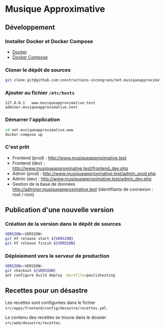 # Musique Approximative

## Développement

### Installer Docker et Docker Compose

- [Docker](https://docs.docker.com/install/#supported-platforms)
- [Docker Compose](https://docs.docker.com/compose/install/#install-as-a-container)

### Cloner le dépôt de sources

```sh
git clone git@github.com:constructions-incongrues/net.musiqueapproximative.www.git
```

### Ajouter au fichier `/etc/hosts`

```hosts
127.0.0.1   www.musiqueapproximative.test adminer.musiqueapproximative.test
```

### Démarrer l'application

```sh
cd net.musiqueapproximative.www
docker-compose up
```

### C'est prêt

- Frontend (prod) : <http://www.musiqueapproximative.test>
- Frontend (dev) : <http://www.musiqueapproximative.test/frontend_dev.php>
- Admin (prod) : <http://www.musiqueapproximative.test/admin_prod.php>
- Admin (dev) : <http://www.musiqueapproximative.test/admin_dev.php>
- Gestion de la base de données <http://adminer.musiqueapproximative.test> (identifiants de connexion : root / root)

## Publication d'une nouvelle version

### Création de la version dans le dépôt de sources

```sh
VERSION=<VERSION>
git hf release start ${VERSION}
git hf release finish ${VERSION}
```

### Déploiement vers le serveur de production

```sh
VERSION=<VERSION>
git checkout ${VERSION}
ant configure build deploy -Dprofile=pastishosting
```

## Recettes pour un désastre

Les recettes sont configurées dans le fichier `src/apps/frontend/config/desastre/recettes.yml`.

Le contenu des recettes se trouve dans le dossier `src/web/desastre/recettes`.
